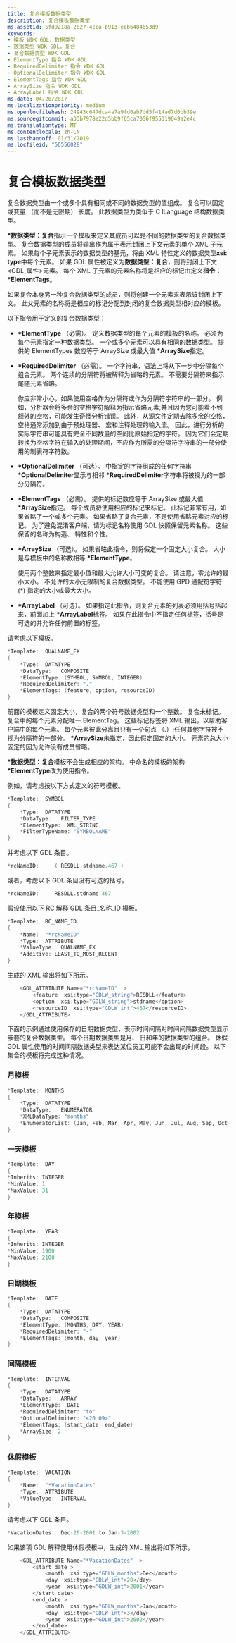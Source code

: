 ```yaml
---
title: 复合模板数据类型
description: 复合模板数据类型
ms.assetid: 5fd9218a-2827-4cca-b913-eeb6484653d9
keywords:
- 模板 WDK GDL，数据类型
- 数据类型 WDK GDL，复合
- 复合数据类型 WDK GDL
- ElementType 指令 WDK GDL
- RequiredDelimiter 指令 WDK GDL
- OptionalDelimiter 指令 WDK GDL
- ElementTags 指令 WDK GDL
- ArraySize 指令 WDK GDL
- ArrayLabel 指令 WDK GDL
ms.date: 04/20/2017
ms.localizationpriority: medium
ms.openlocfilehash: 24943c647dca4a7a9fd0ab7dd5f414ad7d0bb39e
ms.sourcegitcommit: a33b7978e22d5bb9f65ca7056f955319049a2e4c
ms.translationtype: MT
ms.contentlocale: zh-CN
ms.lasthandoff: 01/31/2019
ms.locfileid: "56556028"
---
```

# <a name="composite-template-data-types"></a>复合模板数据类型


复合数据类型由一个或多个具有相同或不同的数据类型的值组成。 复合可以固定或变量 （而不是无限期） 长度。 此数据类型为类似于 C lLanguage 结构数据类型。

**\*数据类型：复合**指示一个模板来定义其成员可以是不同的数据类型的复合数据类型。 复合数据类型的成员将输出作为属于表示封闭上下文元素的单个 XML 子元素。 如果每个子元素表示的数据类型的基元，将由 XML 特性定义的数据类型**xsi: type**中每个元素。 如果 GDL 属性被定义为**数据类型：复合**，则将封闭上下文&lt;GDL\_属性&gt;元素。 每个 XML 子元素的元素名称将是相应的标记由定义**指令：\*ElementTags**。

如果复合本身另一种复合数据类型的成员，则将创建一个元素来表示该封闭上下文。 此父元素的名称将是相应的标记分配到封闭的复合数据类型相对应的模板。

以下指令用于定义的复合数据类型：

-   **\*ElementType** （必需）。 定义数据类型的每个元素的模板的名称。 必须为每个元素指定一种数据类型。 一个或多个元素可以具有相同的数据类型。 提供的 ElementTypes 数应等于 ArraySize 或最大值 **\*ArraySize**指定。

-   **\*RequiredDelimiter** （必需）。 一个字符串，语法上将从下一步中分隔每个组合元素。 两个连续的分隔符将被解释为省略的元素。 不需要分隔符来指示尾随元素省略。

    你应非常小心，如果使用空格作为分隔符或作为分隔符字符串的一部分。 例如，分析器会将多余的空格字符解释为指示省略元素;并且因为您可能看不到额外的空格，可能发生奇怪分析错误。 此外，从源文件定期去除多余的空格，空格通常添加到由于预处理器、 宏和注释处理的输入流。 因此，进行分析的实际字符串可能具有完全不同数量的空间比原始指定的字符。 因为它们会定期转换为空格字符在输入的处理期间，不应作为所需的分隔符字符串的一部分使用的制表符字符数。

-   **\*OptionalDelimiter** （可选）。 中指定的字符组成的任何字符串 **\*OptionalDelimiter**显示与相邻 **\*RequiredDelimiter**字符串将被视为的一部分分隔符。

-   **\*ElementTags** （必需）。 提供的标记数应等于 ArraySize 或最大值 **\*ArraySize**指定。 每个成员将使用相应的标记来标记。 此标记非常有用，如果省略了一个或多个元素。 如果省略了复合元素，不是使用省略元素对应的标记。 为了避免混淆客户端，请为标记名称使用 GDL 快照保留元素名称。 这些保留的名称为构造、 特性和个性。

-   **\*ArraySize** （可选）。 如果省略此指令，则将假定一个固定大小复合。 大小是与模板中的名称数相等 **\*ElementType**。

    使用两个整数来指定最小值和最大允许大小可变的复合。 请注意，零允许的最小大小。 不允许的大小无限制的复合数据类型。 不能使用 GPD 通配符字符 (\*) 指定的大小或最大大小。

-   **\*ArrayLabel** （可选）。 如果指定此指令，则复合元素的列表必须用括号括起来，前面加上 **\*ArrayLabel**标签。 如果在此指令中不指定任何标签，括号是可选的并允许任何前置的标签。

请考虑以下模板。

```cpp
*Template:  QUALNAME_EX
{
    *Type:  DATATYPE
    *DataType:   COMPOSITE
    *ElementType: (SYMBOL, SYMBOL, INTEGER)
    *RequiredDelimiter: "."
    *ElementTags: (feature, option, resourceID)
}
```

前面的模板定义固定大小，复合的两个符号数据类型和一个整数。 复合未标记。 复合中的每个元素分配唯一 ElementTag。 这些标记标签将 XML 输出，以帮助客户端中的每个元素。 每个元素彼此分离且只有一个句点 （.）;任何其他字符被不视为分隔符的一部分。 **\*ArraySize**未指定，因此假定固定的大小。 元素的总大小固定的因为允许没有成员省略。

**\*数据类型：复合**模板不会生成相应的架构。 中命名的模板的架构 **\*ElementType**改为使用指令。

例如，请考虑按以下方式定义的符号模板。

```cpp
*Template:  SYMBOL
{
    *Type:  DATATYPE
    *DataType:   FILTER_TYPE
    *ElementType:  XML_STRING
    *FilterTypeName: "SYMBOLNAME"
}
```

并考虑以下 GDL 条目。

```cpp
*rcNameID:     ( RESDLL.stdname.467 )  
```

或者，考虑以下 GDL 条目没有可选的括号。

```cpp
*rcNameID:     RESDLL.stdname.467 
```

假设使用以下 RC 解释 GDL 条目\_名称\_ID 模板。

```cpp
*Template:  RC_NAME_ID
{
    *Name:  "*rcNameID"
    *Type:  ATTRIBUTE
    *ValueType:  QUALNAME_EX
    *Additive: LEAST_TO_MOST_RECENT
}
```

生成的 XML 输出将如下所示。

```cpp
    <GDL_ATTRIBUTE Name="*rcNameID"  >
        <feature  xsi:type="GDLW_string">RESDLL</feature>
        <option  xsi:type="GDLW_string">stdname</option>
        <resourceID  xsi:type="GDLW_int">467</resourceID>
    </GDL_ATTRIBUTE>
```

下面的示例通过使用保存的日期数据类型，表示时间间隔对时间间隔数据类型显示嵌套的复合数据类型。 每个日期数据类型是月、 日和年的数据类型的组合。 休假 GDL 属性使用的时间间隔数据类型来表达某位员工可能不会出现的时间段。 以下集合的模板将完成这种情况。

### <a name="month-template"></a>月模板

```cpp
*Template:  MONTHS
{
    *Type:  DATATYPE
    *DataType:   ENUMERATOR
    *XMLDataType: "months"
    *EnumeratorList: (Jan, Feb, Mar, Apr, May, Jun, Jul, Aug, Sep, Oct, Nov, Dec)
}
```

### <a name="day-template"></a>一天模板

```cpp
*Template:  DAY
{
*Inherits: INTEGER
*MinValue: 1
*MaxValue: 31
}
```

### <a name="year-template"></a>年模板

```cpp
*Template:  YEAR
{
*Inherits: INTEGER
*MinValue: 1900
*MaxValue: 2100
}
```

### <a name="date-template"></a>日期模板

```cpp
*Template:  DATE
{
    *Type:  DATATYPE
    *DataType:   COMPOSITE
    *ElementType: (MONTHS, DAY, YEAR)
    *RequiredDelimiter: "-"
    *ElementTags: (month, day, year)
}
```

### <a name="interval-template"></a>间隔模板

```cpp
*Template:  INTERVAL
{
    *Type:  DATATYPE
    *DataType:   ARRAY
    *ElementType:  DATE
    *RequiredDelimiter: "to"
    *OptionalDelimiter: "<20 09>"
    *ElementTags: (start_date, end_date)
    *ArraySize: 2
}
```

### <a name="vacation-template"></a>休假模板

```cpp
*Template:  VACATION
{
    *Name:  "*VacationDates"
    *Type:  ATTRIBUTE
    *ValueType:  INTERVAL
}
```

请考虑以下 GDL 条目。

```cpp
*VacationDates:  Dec-20-2001 to Jan-3-2002
```

如果该项 GDL 解释使用休假模板中，生成的 XML 输出将如下所示。

```cpp
    <GDL_ATTRIBUTE Name="*VacationDates"  >
        <start_date >
            <month  xsi:type="GDLW_months">Dec</month>
            <day  xsi:type="GDLW_int">20</day>
            <year  xsi:type="GDLW_int">2001</year>
        </start_date>
        <end_date >
            <month  xsi:type="GDLW_months">Jan</month>
            <day  xsi:type="GDLW_int">3</day>
            <year  xsi:type="GDLW_int">2002</year>
        </end_date>
    </GDL_ATTRIBUTE>
```

 

 




